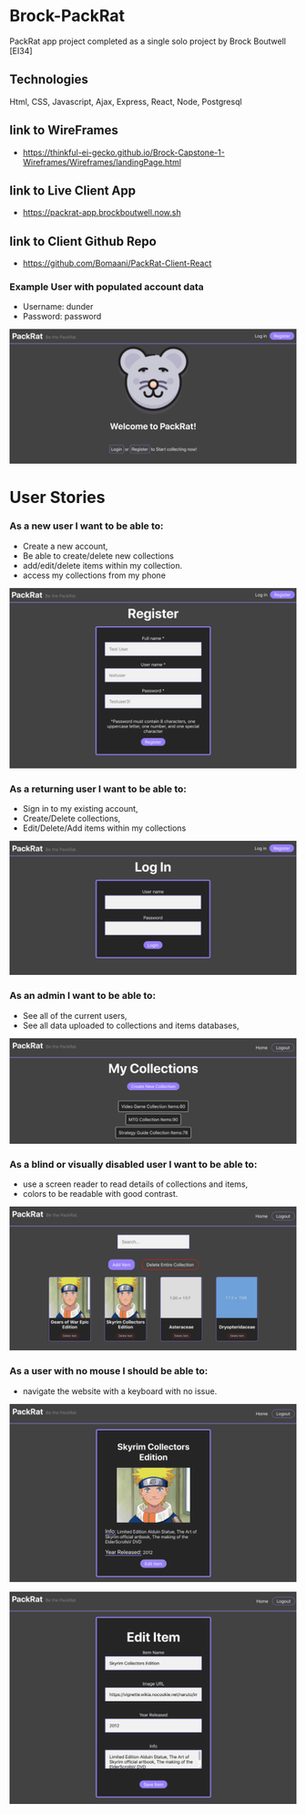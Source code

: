 # Brock-PackRat 

PackRat app project completed as a single solo project by Brock Boutwell [EI34]

## Technologies

Html, CSS, Javascript, Ajax, Express, React, Node, Postgresql

## link to WireFrames 
* https://thinkful-ei-gecko.github.io/Brock-Capstone-1-Wireframes/Wireframes/landingPage.html

## link to Live Client App 
* https://packrat-app.brockboutwell.now.sh

## link to Client Github Repo 
* https://github.com/Bomaani/PackRat-Client-React


### Example User with populated account data

* Username: dunder
* Password: password

![Packrat Landing Page](/images/screenshot1.png "PackRat")


# User Stories

### As a new user I want to be able to: 
*  Create a new account, 
*  Be able to create/delete new collections 
*  add/edit/delete items within my collection.
*  access my collections from my phone
  
![Packrat Registration Page](/images/screenshotReg.png "PackRat Registration")


### As a returning user I want to be able to:
*  Sign in to my existing account,
*  Create/Delete collections,
*  Edit/Delete/Add items within my collections
  
![Packrat Login Page](/images/screenshotLogin.png "PackRat Login")

### As an admin I want to be able to:
*  See all of the current users,
*  See all data uploaded to collections and items databases,

![Packrat Collections Page](/images/screenshotCOllectionsView.png "PackRat collections")

  
### As a blind or visually disabled user I want to be able to:
*  use a screen reader to read details of collections and items,
*  colors to be readable with good contrast.

![Packrat Item List  Page](/images/screenshotItemsView.png "PackRat Items")

  
### As a user with no mouse I should be able to:
*  navigate the website with a keyboard with no issue.

![Packrat Item Page](/images/screenshotItem.png "PackRat Item")

![Packrat Edit Item Page](/images/screenshot2.png "PackRat edit Item")
